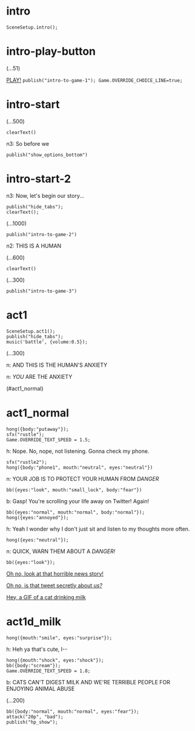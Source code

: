 # intro

`SceneSetup.intro();`

# intro-play-button

(...51)

[PLAY!](#intro-start) `publish("intro-to-game-1"); Game.OVERRIDE_CHOICE_LINE=true;`

# intro-start

(...500)

`clearText()`

n3: So before we

`publish("show_options_bottom")`

# intro-start-2

n3: Now, let's begin our story...

```
publish("hide_tabs");
clearText();
```

(...1000)

`publish("intro-to-game-2")`

n2: THIS IS A HUMAN

(...600)

`clearText()`

(...300)

`publish("intro-to-game-3")`

# act1

```
SceneSetup.act1();
publish("hide_tabs");
music('battle', {volume:0.5});
```

(...300)

n: AND THIS IS THE HUMAN'S ANXIETY

n: _YOU_ ARE THE ANXIETY

(#act1_normal)


# act1_normal

```
hong({body:"putaway"});
sfx("rustle");
Game.OVERRIDE_TEXT_SPEED = 1.5;
```

h: Nope. No, nope, not listening. Gonna check my phone.

```
sfx("rustle2");
hong({body:"phone1", mouth:"neutral", eyes:"neutral"})
```

n: YOUR JOB IS TO PROTECT YOUR HUMAN FROM *DANGER*

`bb({eyes:"look", mouth:"small_lock", body:"fear"})`

b: Gasp! You're scrolling your life away on Twitter! Again!

```
bb({eyes:"normal", mouth:"normal", body:"normal"});
hong({eyes:"annoyed"});
```

h: Yeah I wonder why I don't just sit and listen to my thoughts more often.

`hong({eyes:"neutral"});`

n: QUICK, WARN THEM ABOUT A *DANGER!*

```
bb({eyes:"look"});
```

[Oh no, look at that horrible news story!](#act1d_news)

[Oh no, is that tweet secretly about *us?*](#act1d_subtweet)

[Hey, a GIF of a cat drinking milk](#act1d_milk)

# act1d_milk

`hong({mouth:"smile", eyes:"surprise"});`

h: Heh ya that's cute, I--

```
hong({mouth:"shock", eyes:"shock"});
bb({body:"scream"});
Game.OVERRIDE_TEXT_SPEED = 1.8;
```

b: CATS CAN'T DIGEST MILK AND WE'RE TERRIBLE PEOPLE FOR ENJOYING ANIMAL ABUSE

(...200)

```
bb({body:"normal", mouth:"normal", eyes:"fear"});
attack("20p", "bad");
publish("hp_show");
```



